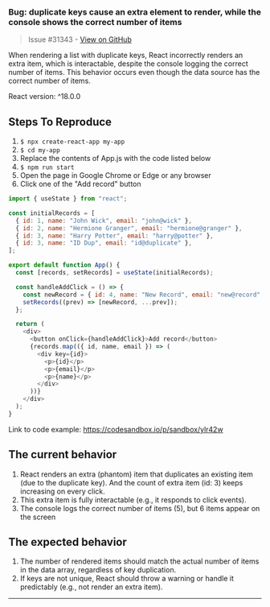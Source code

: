 ### Bug: duplicate keys cause an extra element to render, while the console shows the correct number of items

> Issue #31343 - [View on GitHub](https://github.com/facebook/react/issues/31343)

When rendering a list with duplicate keys, React incorrectly renders an extra item, which is interactable, despite the console logging the correct number of items. This behavior occurs even though the data source has the correct number of items.

React version: ^18.0.0

## Steps To Reproduce

1. `$ npx create-react-app my-app`
2. `$ cd my-app`
3. Replace the contents of App.js with the code listed below
4. `$ npm run start`
5. Open the page in Google Chrome or Edge or any browser
6. Click one of the "Add record" button

```js
import { useState } from "react";

const initialRecords = [
  { id: 1, name: "John Wick", email: "john@wick" },
  { id: 2, name: "Hermione Granger", email: "hermione@granger" },
  { id: 3, name: "Harry Potter", email: "harry@potter" },
  { id: 3, name: "ID Dup", email: "id@duplicate" },
];

export default function App() {
  const [records, setRecords] = useState(initialRecords);

  const handleAddClick = () => {
    const newRecord = { id: 4, name: "New Record", email: "new@record" };
    setRecords((prev) => [newRecord, ...prev]);
  };

  return (
    <div>
      <button onClick={handleAddClick}>Add record</button>
      {records.map(({ id, name, email }) => (
        <div key={id}>
          <p>{id}</p>
          <p>{email}</p>
          <p>{name}</p>
        </div>
      ))}
    </div>
  );
}
```


Link to code example: https://codesandbox.io/p/sandbox/ylr42w

<!--
  Please provide a CodeSandbox (https://codesandbox.io/s/new), a link to a
  repository on GitHub, or provide a minimal code example that reproduces the
  problem. You may provide a screenshot of the application if you think it is
  relevant to your bug report. Here are some tips for providing a minimal
  example: https://stackoverflow.com/help/mcve.
-->

## The current behavior
1. React renders an extra (phantom) item that duplicates an existing item (due to the duplicate key). And the count of extra item (id: 3) keeps increasing on every click.
2. This extra item is fully interactable (e.g., it responds to click events).
3. The console logs the correct number of items (5), but 6 items appear on the screen

## The expected behavior
1. The number of rendered items should match the actual number of items in the data array, regardless of key duplication.
2. If keys are not unique, React should throw a warning or handle it predictably (e.g., not render an extra item).

---


